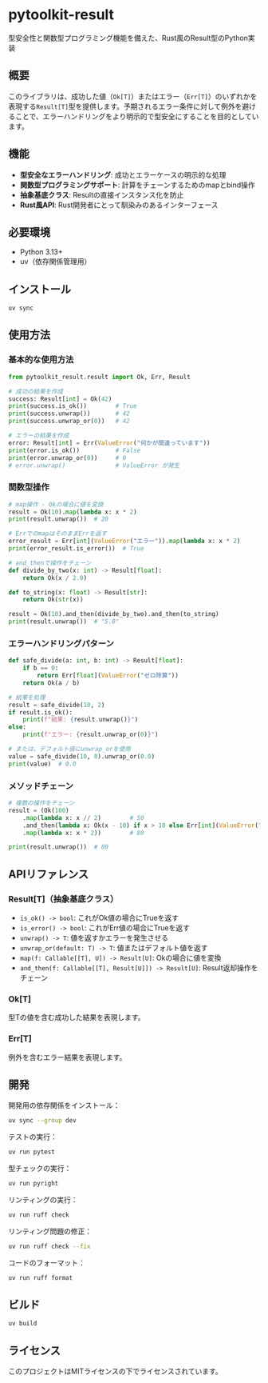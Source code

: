 # pytoolkit-result

型安全性と関数型プログラミング機能を備えた、Rust風のResult型のPython実装

## 概要

このライブラリは、成功した値（`Ok[T]`）またはエラー（`Err[T]`）のいずれかを表現する`Result[T]`型を提供します。予期されるエラー条件に対して例外を避けることで、エラーハンドリングをより明示的で型安全にすることを目的としています。

## 機能

- **型安全なエラーハンドリング**: 成功とエラーケースの明示的な処理
- **関数型プログラミングサポート**: 計算をチェーンするためのmapとbind操作
- **抽象基底クラス**: Resultの直接インスタンス化を防止
- **Rust風API**: Rust開発者にとって馴染みのあるインターフェース

## 必要環境

- Python 3.13+
- uv（依存関係管理用）

## インストール

```bash
uv sync
```

## 使用方法

### 基本的な使用方法

```python
from pytoolkit_result.result import Ok, Err, Result

# 成功の結果を作成
success: Result[int] = Ok(42)
print(success.is_ok())        # True
print(success.unwrap())       # 42
print(success.unwrap_or(0))   # 42

# エラーの結果を作成
error: Result[int] = Err(ValueError("何かが間違っています"))
print(error.is_ok())          # False
print(error.unwrap_or(0))     # 0
# error.unwrap()              # ValueError が発生
```

### 関数型操作

```python
# map操作 - Okの場合に値を変換
result = Ok(10).map(lambda x: x * 2)
print(result.unwrap())  # 20

# ErrでのmapはそのままErrを返す
error_result = Err[int](ValueError("エラー")).map(lambda x: x * 2)
print(error_result.is_error())  # True

# and_thenで操作をチェーン
def divide_by_two(x: int) -> Result[float]:
    return Ok(x / 2.0)

def to_string(x: float) -> Result[str]:
    return Ok(str(x))

result = Ok(10).and_then(divide_by_two).and_then(to_string)
print(result.unwrap())  # "5.0"
```

### エラーハンドリングパターン

```python
def safe_divide(a: int, b: int) -> Result[float]:
    if b == 0:
        return Err[float](ValueError("ゼロ除算"))
    return Ok(a / b)

# 結果を処理
result = safe_divide(10, 2)
if result.is_ok():
    print(f"結果: {result.unwrap()}")
else:
    print(f"エラー: {result.unwrap_or(0)}")

# または、デフォルト値にunwrap_orを使用
value = safe_divide(10, 0).unwrap_or(0.0)
print(value)  # 0.0
```

### メソッドチェーン

```python
# 複数の操作をチェーン
result = (Ok(100)
    .map(lambda x: x // 2)        # 50
    .and_then(lambda x: Ok(x - 10) if x > 10 else Err[int](ValueError("小さすぎます")))  # 40
    .map(lambda x: x * 2))        # 80

print(result.unwrap())  # 80
```

## APIリファレンス

### Result[T]（抽象基底クラス）

- `is_ok() -> bool`: これがOk値の場合にTrueを返す
- `is_error() -> bool`: これがErr値の場合にTrueを返す
- `unwrap() -> T`: 値を返すかエラーを発生させる
- `unwrap_or(default: T) -> T`: 値またはデフォルト値を返す
- `map(f: Callable[[T], U]) -> Result[U]`: Okの場合に値を変換
- `and_then(f: Callable[[T], Result[U]]) -> Result[U]`: Result返却操作をチェーン

### Ok[T]

型Tの値を含む成功した結果を表現します。

### Err[T]

例外を含むエラー結果を表現します。

## 開発

開発用の依存関係をインストール：

```bash
uv sync --group dev
```

テストの実行：

```bash
uv run pytest
```

型チェックの実行：

```bash
uv run pyright
```

リンティングの実行：

```bash
uv run ruff check
```

リンティング問題の修正：

```bash
uv run ruff check --fix
```

コードのフォーマット：

```bash
uv run ruff format
```

## ビルド

```bash
uv build
```

## ライセンス

このプロジェクトはMITライセンスの下でライセンスされています。